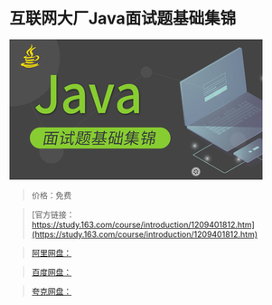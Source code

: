 # 互联网大厂Java面试题基础集锦

![img](../../../assets/study163/free/ba0589aa362d420fa4cfe4e0e588ba28.jpg)

> 价格：免费

> [官方链接：https://study.163.com/course/introduction/1209401812.htm](https://study.163.com/course/introduction/1209401812.htm)

> [阿里网盘：]()

> [百度网盘：]()

> [夸克网盘：]()
